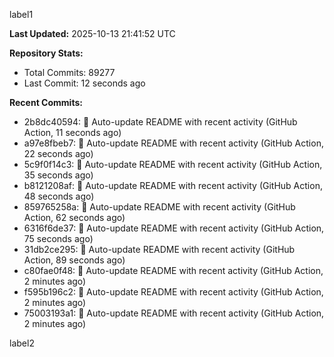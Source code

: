 
label1 
<!-- ACTIVITY_START -->
**Last Updated:** 2025-10-13 21:41:52 UTC

**Repository Stats:**
- Total Commits: 89277
- Last Commit: 12 seconds ago

**Recent Commits:**
- 2b8dc40594: 🤖 Auto-update README with recent activity (GitHub Action, 11 seconds ago)
- a97e8fbeb7: 🤖 Auto-update README with recent activity (GitHub Action, 22 seconds ago)
- 5c9f0f14c3: 🤖 Auto-update README with recent activity (GitHub Action, 35 seconds ago)
- b8121208af: 🤖 Auto-update README with recent activity (GitHub Action, 48 seconds ago)
- 859765258a: 🤖 Auto-update README with recent activity (GitHub Action, 62 seconds ago)
- 6316f6de37: 🤖 Auto-update README with recent activity (GitHub Action, 75 seconds ago)
- 31db2ce295: 🤖 Auto-update README with recent activity (GitHub Action, 89 seconds ago)
- c80fae0f48: 🤖 Auto-update README with recent activity (GitHub Action, 2 minutes ago)
- f595b196c2: 🤖 Auto-update README with recent activity (GitHub Action, 2 minutes ago)
- 75003193a1: 🤖 Auto-update README with recent activity (GitHub Action, 2 minutes ago)
<!-- ACTIVITY_END -->

label2
